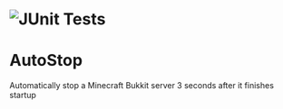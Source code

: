 # ![JUnit Tests](https://github.com/Ifiht/AutoStop/actions/workflows/gradle.yml/badge.svg)

# AutoStop
Automatically stop a Minecraft Bukkit server 3 seconds after it finishes startup
